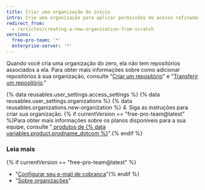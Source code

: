 ```yaml
---
title: Criar uma organização do início
intro: Crie uma organização para aplicar permissões de acesso refinadas aos repositórios.
redirect_from:
  - /articles/creating-a-new-organization-from-scratch
versions:
  free-pro-team: '*'
  enterprise-server: '*'
---
```


Quando você cria uma organização do zero, ela não tem repositórios associados a ela. Para obter mais informações sobre como adicionar repositórios à sua organização, consulte "[Criar um repositório](/articles/creating-a-new-repository)" e "[Transferir um repositório](/articles/transferring-a-repository)."

{% data reusables.user_settings.access_settings %}
{% data reusables.user_settings.organizations %}
{% data reusables.organizations.new-organization %}
4. Siga as instruções para criar sua organização. {% if currentVersion == "free-pro-team@latest" %}Para obter mais informações sobre os planos disponíveis para a sua equipe, consulte "[ produtos de {% data variables.product.prodname_dotcom %}](/articles/githubs-products)".{% endif %}

### Leia mais

{% if currentVersion == "free-pro-team@latest" %}
- "[Configurar seu e-mail de cobrança](/articles/setting-your-billing-email)"{% endif %}
- "[Sobre organizações](/articles/about-organizations)"
